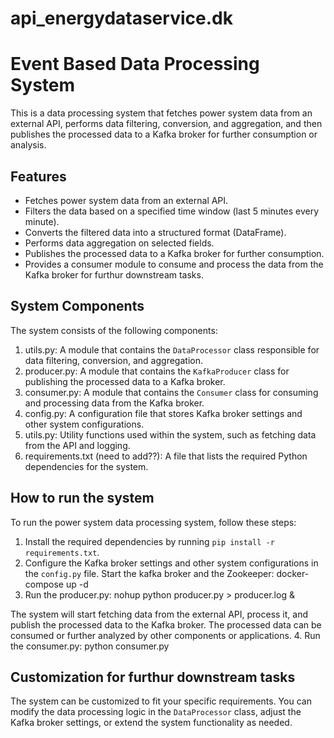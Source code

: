 # api_energydataservice.dk

# Event Based Data Processing System

This is a data processing system that fetches power system data from an external API, performs data filtering, conversion, and aggregation, and then publishes the processed data to a Kafka broker for further consumption or analysis.

## Features

- Fetches power system data from an external API.
- Filters the data based on a specified time window (last 5 minutes every minute).
- Converts the filtered data into a structured format (DataFrame).
- Performs data aggregation on selected fields.
- Publishes the processed data to a Kafka broker for further consumption.
- Provides a consumer module to consume and process the data from the Kafka broker for furthur downstream tasks.

## System Components

The system consists of the following components:


1.  utils.py: A module that contains the `DataProcessor` class responsible for data filtering, conversion, and aggregation.
2.  producer.py: A module that contains the `KafkaProducer` class for publishing the processed data to a Kafka broker.
3.  consumer.py: A module that contains the `Consumer` class for consuming and processing data from the Kafka broker.
4.  config.py: A configuration file that stores Kafka broker settings and other system configurations.
5.  utils.py: Utility functions used within the system, such as fetching data from the API and logging.
6.  requirements.txt (need to add??): A file that lists the required Python dependencies for the system.

## How to run the system

To run the power system data processing system, follow these steps:

1. Install the required dependencies by running `pip install -r requirements.txt`.
2. Configure the Kafka broker settings and other system configurations in the `config.py` file.
   Start the kafka broker and the Zookeeper: docker-compose up -d
3. Run the producer.py: nohup python producer.py > producer.log &

The system will start fetching data from the external API, process it, and publish the processed data to the Kafka broker. The processed data can be consumed or further analyzed by other components or applications.
4. Run the consumer.py: python consumer.py

## Customization for furthur downstream tasks

The system can be customized to fit your specific requirements. You can modify the data processing logic in the `DataProcessor` class, adjust the Kafka broker settings, or extend the system functionality as needed.






